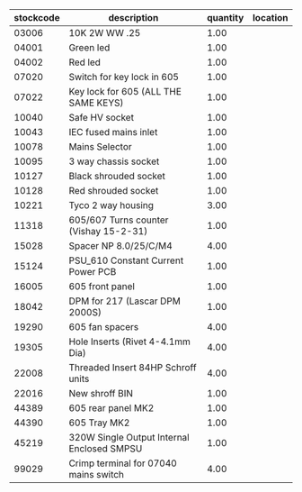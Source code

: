 |stockcode|description|quantity|location|
|---------|-----------|--------|--------|
|03006|10K 2W WW .25|1.00||
|04001|Green led|1.00||
|04002|Red led|1.00||
|07020|Switch for key lock in 605|1.00||
|07022|Key lock for 605 (ALL THE SAME KEYS)|1.00||
|10040|Safe HV socket|1.00||
|10043|IEC fused mains inlet|1.00||
|10078|Mains Selector|1.00||
|10095|3 way chassis socket|1.00||
|10127|Black shrouded socket|1.00||
|10128|Red shrouded socket|1.00||
|10221|Tyco 2 way housing|3.00||
|11318|605/607 Turns counter (Vishay 15-2-31)|1.00||
|15028|Spacer NP 8.0/25/C/M4|4.00||
|15124|PSU_610 Constant Current Power PCB|1.00||
|16005|605 front panel|1.00||
|18042|DPM for 217 (Lascar DPM 2000S)|1.00||
|19290|605 fan spacers|4.00||
|19305|Hole Inserts (Rivet 4-4.1mm Dia)|4.00||
|22008|Threaded Insert 84HP Schroff units|4.00||
|22016|New shroff BIN|1.00||
|44389|605 rear panel MK2|1.00||
|44390|605 Tray MK2|1.00||
|45219|320W Single Output Internal Enclosed SMPSU|1.00||
|99029|Crimp terminal for 07040 mains switch|4.00||

